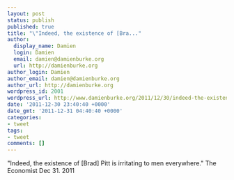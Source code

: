 ```yaml
---
layout: post
status: publish
published: true
title: "\"Indeed, the existence of [Bra..."
author:
  display_name: Damien
  login: Damien
  email: damien@damienburke.org
  url: http://damienburke.org
author_login: Damien
author_email: damien@damienburke.org
author_url: http://damienburke.org
wordpress_id: 2001
wordpress_url: http://www.damienburke.org/2011/12/30/indeed-the-existence-of-bra/
date: '2011-12-30 23:40:40 +0000'
date_gmt: '2011-12-31 04:40:40 +0000'
categories:
- tweet
tags:
- tweet
comments: []
---
```

<p>"Indeed, the existence of [Brad] Pitt is irritating to men everywhere." The Economist Dec 31. 2011</p>
